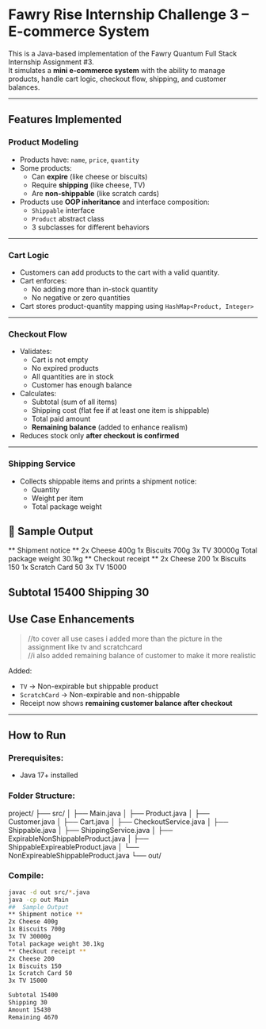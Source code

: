 #  Fawry Rise Internship Challenge 3 – E-commerce System

This is a Java-based implementation of the Fawry Quantum Full Stack Internship Assignment #3.  
It simulates a **mini e-commerce system** with the ability to manage products, handle cart logic, checkout flow, shipping, and customer balances.

---

##  Features Implemented

###  Product Modeling
- Products have: `name`, `price`, `quantity`
- Some products:
  - Can **expire** (like cheese or biscuits)
  - Require **shipping** (like cheese, TV)
  - Are **non-shippable** (like scratch cards)
- Products use **OOP inheritance** and interface composition:
  - `Shippable` interface
  - `Product` abstract class
  - 3 subclasses for different behaviors

---

###  Cart Logic
- Customers can add products to the cart with a valid quantity.
- Cart enforces:
  - No adding more than in-stock quantity
  - No negative or zero quantities
- Cart stores product-quantity mapping using `HashMap<Product, Integer>`

---

### Checkout Flow
- Validates:
  - Cart is not empty
  - No expired products
  - All quantities are in stock
  - Customer has enough balance
- Calculates:
  - Subtotal (sum of all items)
  - Shipping cost (flat fee if at least one item is shippable)
  - Total paid amount
  - **Remaining balance** (added to enhance realism)
- Reduces stock only **after checkout is confirmed**

---

###  Shipping Service
- Collects shippable items and prints a shipment notice:
  - Quantity
  - Weight per item
  - Total package weight
## 🧾 Sample Output

** Shipment notice **
2x Cheese 400g
1x Biscuits 700g
3x TV 30000g
Total package weight 30.1kg
** Checkout receipt **
2x Cheese 200
1x Biscuits 150
1x Scratch Card 50
3x TV 15000

Subtotal 15400
Shipping 30
---

##  Use Case Enhancements

> //to cover all use cases i added more than the picture in the assignment like tv and scratchcard  
> //i also added remaining balance of customer to make it more realistic

 Added:
- `TV` → Non-expirable but shippable product
- `ScratchCard` → Non-expirable and non-shippable
- Receipt now shows **remaining customer balance after checkout**

---

##  How to Run

### Prerequisites:
- Java 17+ installed

### Folder Structure:
project/
├── src/
│ ├── Main.java
│ ├── Product.java
│ ├── Customer.java
│ ├── Cart.java
│ ├── CheckoutService.java
│ ├── Shippable.java
│ ├── ShippingService.java
│ ├── ExpirableNonShippableProduct.java
│ ├── ShippableExpireableProduct.java
│ └── NonExpireableShippableProduct.java
└── out/

### Compile:
```bash
javac -d out src/*.java
java -cp out Main
##  Sample Output
** Shipment notice **
2x Cheese 400g
1x Biscuits 700g
3x TV 30000g
Total package weight 30.1kg
** Checkout receipt **
2x Cheese 200
1x Biscuits 150
1x Scratch Card 50
3x TV 15000

Subtotal 15400
Shipping 30
Amount 15430
Remaining 4670


